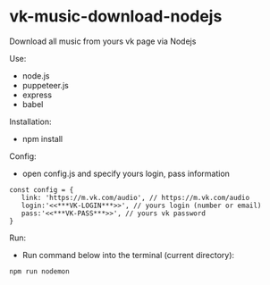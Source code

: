 # vk-music-download-nodejs
Download all music from yours vk page via Nodejs

Use:
 - node.js
 - puppeteer.js
 - express
 - babel

Installation:
  - npm install

Config:
 - open config.js and specify yours login, pass information
 ```
 const config = {
    link: 'https://m.vk.com/audio', // https://m.vk.com/audio
    login:'<<***VK-LOGIN***>>', // yours login (number or email)
    pass:'<<***VK-PASS***>>', // yours vk password
}

 ```
Run:
  - Run command below into the terminal (current directory):
  
  ```
  npm run nodemon
  ```
  
 

